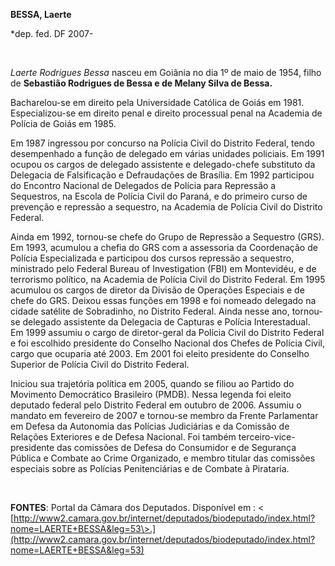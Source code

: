 **BESSA, Laerte**

\*dep. fed. DF 2007-

 

*Laerte Rodrigues Bessa* nasceu em Goiânia no dia 1º de maio de 1954,
filho de **Sebastião Rodrigues de Bessa e de Melany Silva de Bessa.**

Bacharelou-se em direito pela Universidade Católica de Goiás em 1981.
Especializou-se em direito penal e direito processual penal na Academia
de Polícia de Goiás em 1985.

Em 1987 ingressou por concurso na Polícia Civil do Distrito Federal,
tendo desempenhado a função de delegado em várias unidades policiais. Em
1991 ocupou os cargos de delegado assistente e delegado-chefe substituto
da Delegacia de Falsificação e Defraudações de Brasília. Em 1992
participou do Encontro Nacional de Delegados de Polícia para Repressão a
Sequestros, na Escola de Polícia Civil do Paraná, e do primeiro curso de
prevenção e repressão a sequestro, na Academia de Polícia Civil do
Distrito Federal.

Ainda em 1992, tornou-se chefe do Grupo de Repressão a Sequestro (GRS).
Em 1993, acumulou a chefia do GRS com a assessoria da Coordenação de
Polícia Especializada e participou dos cursos repressão a sequestro,
ministrado pelo Federal Bureau of Investigation (FBI) em Montevidéu, e
de terrorismo político, na Academia de Polícia Civil do Distrito
Federal. Em 1995 acumulou os cargos de diretor da Divisão de Operações
Especiais e de chefe do GRS. Deixou essas funções em 1998 e foi nomeado
delegado na cidade satélite de Sobradinho, no Distrito Federal. Ainda
nesse ano, tornou-se delegado assistente da Delegacia de Capturas e
Polícia Interestadual. Em 1999 assumiu o cargo de diretor-geral da
Polícia Civil do Distrito Federal e foi escolhido presidente do Conselho
Nacional dos Chefes de Polícia Civil, cargo que ocuparia até 2003. Em
2001 foi eleito presidente do Conselho Superior de Polícia Civil do
Distrito Federal.

Iniciou sua trajetória política em 2005, quando se filiou ao Partido do
Movimento Democrático Brasileiro (PMDB). Nessa legenda foi eleito
deputado federal pelo Distrito Federal em outubro de 2006. Assumiu o
mandato em fevereiro de 2007 e tornou-se membro da Frente Parlamentar em
Defesa da Autonomia das Polícias Judiciárias e da Comissão de Relações
Exteriores e de Defesa Nacional. Foi também terceiro-vice-presidente das
comissões de Defesa do Consumidor e de Segurança Pública e Combate ao
Crime Organizado, e membro titular das comissões especiais sobre as
Polícias Penitenciárias e de Combate à Pirataria.

 

**FONTES**: Portal da Câmara dos Deputados. Disponível em : \<
[http://www2.camara.gov.br/internet/deputados/biodeputado/index.html?nome=LAERTE+BESSA&leg=53\>.](http://www2.camara.gov.br/internet/deputados/biodeputado/index.html?nome=LAERTE+BESSA&leg=53)
